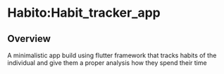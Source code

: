 # Habito:Habit_tracker_app
## Overview
A minimalistic app build using flutter framework that tracks habits of the individual and give them a proper analysis how they spend their time
